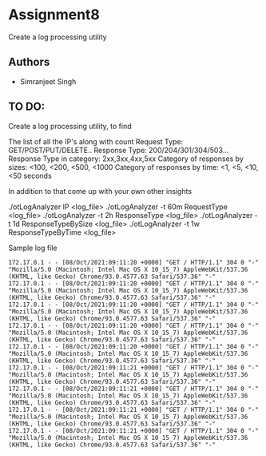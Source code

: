 # Assignment8

Create a log processing utility



## Authors

- Simranjeet Singh
## TO DO:

Create a log processing utility, to find

The list of all the IP's along with count
Request Type: GET/POST/PUT/DELETE..
Response Type: 200/204/301/304/503...
Response Type in category: 2xx,3xx,4xx,5xx
Category of responses by sizes: <100, <200, <500, <1000
Category of responses by time: <1, <5, <10, <50 seconds


In addition to that come up with your own other insights

./otLogAnalyzer IP <log_file>
./otLogAnalyzer -t 60m RequestType <log_file>
./otLogAnalyzer -t 2h ResponseType <log_file>
./otLogAnalyzer -t 1d ResponseTypeBySize <log_file>
./otLogAnalyzer -t 1w ResponseTypeByTime <log_file>

Sample log file
```
172.17.0.1 - - [08/Oct/2021:09:11:20 +0000] "GET / HTTP/1.1" 304 0 "-" "Mozilla/5.0 (Macintosh; Intel Mac OS X 10_15_7) AppleWebKit/537.36 (KHTML, like Gecko) Chrome/93.0.4577.63 Safari/537.36" "-"
172.17.0.1 - - [08/Oct/2021:09:11:20 +0000] "GET / HTTP/1.1" 304 0 "-" "Mozilla/5.0 (Macintosh; Intel Mac OS X 10_15_7) AppleWebKit/537.36 (KHTML, like Gecko) Chrome/93.0.4577.63 Safari/537.36" "-"
172.17.0.1 - - [08/Oct/2021:09:11:20 +0000] "GET / HTTP/1.1" 304 0 "-" "Mozilla/5.0 (Macintosh; Intel Mac OS X 10_15_7) AppleWebKit/537.36 (KHTML, like Gecko) Chrome/93.0.4577.63 Safari/537.36" "-"
172.17.0.1 - - [08/Oct/2021:09:11:20 +0000] "GET / HTTP/1.1" 304 0 "-" "Mozilla/5.0 (Macintosh; Intel Mac OS X 10_15_7) AppleWebKit/537.36 (KHTML, like Gecko) Chrome/93.0.4577.63 Safari/537.36" "-"
172.17.0.1 - - [08/Oct/2021:09:11:20 +0000] "GET / HTTP/1.1" 304 0 "-" "Mozilla/5.0 (Macintosh; Intel Mac OS X 10_15_7) AppleWebKit/537.36 (KHTML, like Gecko) Chrome/93.0.4577.63 Safari/537.36" "-"
172.17.0.1 - - [08/Oct/2021:09:11:21 +0000] "GET / HTTP/1.1" 304 0 "-" "Mozilla/5.0 (Macintosh; Intel Mac OS X 10_15_7) AppleWebKit/537.36 (KHTML, like Gecko) Chrome/93.0.4577.63 Safari/537.36" "-"
172.17.0.1 - - [08/Oct/2021:09:11:21 +0000] "GET / HTTP/1.1" 304 0 "-" "Mozilla/5.0 (Macintosh; Intel Mac OS X 10_15_7) AppleWebKit/537.36 (KHTML, like Gecko) Chrome/93.0.4577.63 Safari/537.36" "-"
172.17.0.1 - - [08/Oct/2021:09:11:21 +0000] "GET / HTTP/1.1" 304 0 "-" "Mozilla/5.0 (Macintosh; Intel Mac OS X 10_15_7) AppleWebKit/537.36 (KHTML, like Gecko) Chrome/93.0.4577.63 Safari/537.36" "-"
172.17.0.1 - - [08/Oct/2021:09:11:21 +0000] "GET / HTTP/1.1" 304 0 "-" "Mozilla/5.0 (Macintosh; Intel Mac OS X 10_15_7) AppleWebKit/537.36 (KHTML, like Gecko) Chrome/93.0.4577.63 Safari/537.36" "-"
